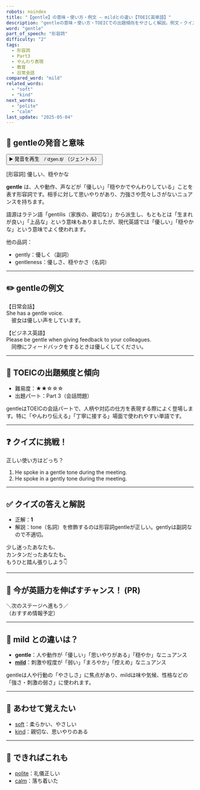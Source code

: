 ```yaml
---
robots: noindex
title: "【gentle】の意味・使い方・例文 ― mildとの違い【TOEIC英単語】"
description: "gentleの意味・使い方・TOEICでの出題傾向をやさしく解説。例文・クイズ付きでmildとの違いもわかりやすく学べます。"
word: "gentle"
part_of_speech: "形容詞"
difficulty: "2"
tags:
  - 形容詞
  - Part3
  - やんわり表現
  - 教育
  - 日常会話
compared_word: "mild"
related_words:
  - "soft"
  - "kind"
next_words:
  - "polite"
  - "calm"
last_update: "2025-05-04"
---
```


## 🔰 gentleの発音と意味

<button class="play-audio" onclick="playTTS('gentle')">
  <span class="play-audio-main">
    ▶️ 発音を再生　/ˈdʒen.tl̩/
  </span>
  <span class="play-audio-sub">
    （ジェントル）
  </span>
</button>

[形容詞] 優しい、穏やかな

**gentle** は、人や動作、声などが「優しい」「穏やかでやんわりしている」ことを表す形容詞です。相手に対して思いやりがあり、力強さや荒々しさがないニュアンスを持ちます。

語源はラテン語「gentilis（家族の、親切な）」から派生し、もともとは「生まれが良い」「上品な」という意味もありましたが、現代英語では「優しい」「穏やかな」という意味でよく使われます。

他の品詞：  
- gently：優しく（副詞）
- gentleness：優しさ、穏やかさ（名詞）

---

## ✏️ gentleの例文

【日常会話】  
She has a gentle voice.  
　彼女は優しい声をしています。

【ビジネス英語】  
Please be gentle when giving feedback to your colleagues.  
　同僚にフィードバックをするときは優しくしてください。

---

## 🎯 TOEICの出題頻度と傾向

- 難易度：★★☆☆☆
- 出題パート：Part 3（会話問題）

gentleはTOEICの会話パートで、人柄や対応の仕方を表現する際によく登場します。特に「やんわり伝える」「丁寧に接する」場面で使われやすい単語です。

---

## ❓ クイズに挑戦！

正しい使い方はどっち？

1. He spoke in a gentle tone during the meeting.  
2. He spoke in a gently tone during the meeting.

---

## ✅ クイズの答えと解説

- 正解：**1**
- 解説：tone（名詞）を修飾するのは形容詞gentleが正しい。gentlyは副詞なので不適切。

少し迷ったあなたも、  
カンタンだったあなたも、  
もうひと踏ん張りしよう👇️

---

## 🚀 今が英語力を伸ばすチャンス！ (PR)

<div class="info-center">
＼次のステージへ進もう／<br>  
（おすすめ情報予定）
</div>

---

## 🤔  mild との違いは？

- **gentle**：人や動作が「優しい」「思いやりがある」「穏やか」なニュアンス
- **[mild](/mild)**：刺激や程度が「弱い」「まろやか」「控えめ」なニュアンス

gentleは人や行動の「やさしさ」に焦点があり、mildは味や気候、性格などの「強さ・刺激の弱さ」に使われます。

---

## 🧩 あわせて覚えたい

- [soft](/soft)：柔らかい、やさしい
- [kind](/kind)：親切な、思いやりのある

---

## 📖 できればこれも

- [polite](/polite)：礼儀正しい
- [calm](/calm)：落ち着いた

<!-- cvid: aid04_bid07 -->
